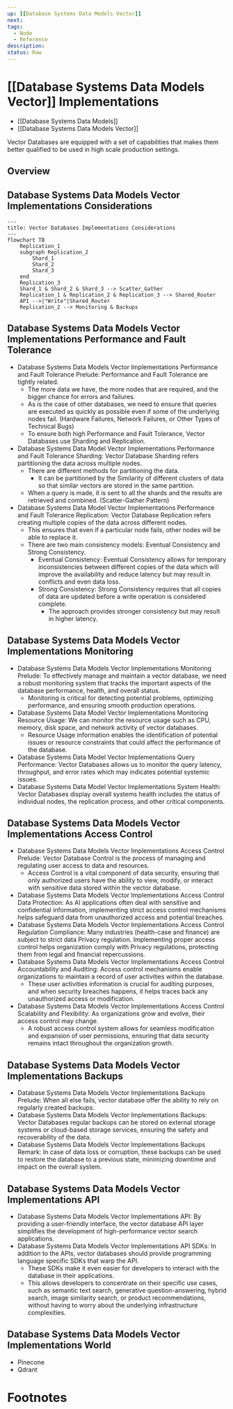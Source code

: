```yaml
---
up: [[Database Systems Data Models Vector]]
next:
tags:
  - Node
  - Reference
description:
status: Raw
---
```


# [[Database Systems Data Models Vector]] Implementations

- [[Database Systems Data Models]]
- [[Database Systems Data Models Vector]]

Vector Databases are equipped with a set of capabilities that makes them better qualified to be used in high scale production settings.

## Overview

## Database Systems Data Models Vector Implementations Considerations

```mermaid
---
title: Vector Databases Implementations Considerations
---
flowchart TB
    Replication_1
    subgraph Replication_2
        Shard_1
        Shard_2
        Shard_3
    end
    Replication_3
    Shard_1 & Shard_2 & Shard_3 --> Scatter_Gather
    Replication_1 & Replication_2 & Replication_3 --> Shared_Router
    API -->|"Write"|Shared_Router
    Replication_2 --> Monitoring & Backups
```

## Database Systems Data Models Vector Implementations Performance and Fault Tolerance

- Database Systems Data Models Vector Implementations Performance and Fault Tolerance Prelude: Performance and Fault Tolerance are tightly related.
    - The more data we have, the more nodes that are required, and the bigger chance for errors and failures.
    - As is the case of other databases, we need to ensure that queries are executed as quickly as possible even if some of the underlying nodes fail. (Hardware Failures, Network Failures, or Other Types of Technical Bugs)
    - To ensure both high Performance and Fault Tolerance, Vector Databases use Sharding and Replication.
- Database Systems Data Model Vector Implementations Performance and Fault Tolerance Sharding: Vector Database Sharding refers partitioning the data across multiple nodes.
    - There are different methods for partitioning the data.
        - It can be partitioned by the Similarity of different clusters of data so that similar vectors are stored in the same partition.
    - When a query is made, it is sent to all the shards and the results are retrieved and combined. (Scatter-Gather Pattern)
- Database Systems Data Model Vector Implementations Performance and Fault Tolerance Replication: Vector Database Replication refers creating multiple copies of the data across different nodes.
    - This ensures that even if a particular node fails, other nodes will be able to replace it.
    - There are two main consistency models: Eventual Consistency and Strong Consistency.
        - Eventual Consistency: Eventual Consistency allows for temporary inconsistencies between different copies of the data which will improve the availability and reduce latency but may result in conflicts and even data loss.
        - Strong Consistency: Strong Consistency requires that all copies of data are updated before a write operation is considered complete.
            - The approach provides stronger consistency but may result in higher latency.

## Database Systems Data Models Vector Implementations Monitoring

- Database Systems Data Models Vector Implementations Monitoring Prelude: To effectively manage and maintain a vector database, we need a robust monitoring system that tracks the important aspects of the database performance, health, and overall status.
    - Monitoring is critical for detecting potential problems, optimizing performance, and ensuring smooth production operations.
- Database Systems Data Model Vector Implementations Monitoring Resource Usage: We can monitor the resource usage such as CPU, memory, disk space, and network activity of vector databases.
    - Resource Usage information enables the identification of potential issues or resource constraints that could affect the performance of the database.
- Database Systems Data Model Vector Implementations Query Performance: Vector Databases allows us to monitor the query latency, throughput, and error rates which may indicates potential systemic issues.
- Database Systems Data Model Vector Implementations System Health: Vector Databases display overall systems health includes the status of individual nodes, the replication process, and other critical components.

## Database Systems Data Models Vector Implementations Access Control

- Database Systems Data Models Vector Implementations Access Control Prelude: Vector Database Control is the process of managing and regulating user access to data and resources.
    - Access Control is a vital component of data security, ensuring that only authorized users have the ability to view, modify, or interact with sensitive data stored within the vector database.
- Database Systems Data Models Vector Implementations Access Control Data Protection: As AI applications often deal with sensitive and confidential information, implementing strict access control mechanisms helps safeguard data from unauthorized access and potential breaches.
- Database Systems Data Models Vector Implementations Access Control Regulation Compliance: Many industries (health-case and finance) are subject to strict data Privacy regulation. Implementing proper access control helps organization comply with Privacy regulations, protecting them from legal and financial repercussions.
- Database Systems Data Models Vector Implementations Access Control Accountability and Auditing: Access control mechanisms enable organizations to maintain a record of user activities within the database.
    - These user activities information is crucial for auditing purposes, and when security breaches happens, it helps traces back any unauthorized access or modification.
- Database Systems Data Models Vector Implementations Access Control Scalability and Flexibility: As organizations grow and evolve, their access control may change.
    - A robust access control system allows for seamless modification and expansion of user permissions, ensuring that data security remains intact throughout the organization growth.

## Database Systems Data Models Vector Implementations Backups

- Database Systems Data Models Vector Implementations Backups Prelude: When all else fails, vector database offer the ability to rely on regularly created backups.
- Database Systems Data Models Vector Implementations Backups: Vector Databases regular backups can be stored on external storage systems or cloud-based storage services, ensuring the safety and recoverability of the data.
- Database Systems Data Models Vector Implementations Backups Remark: In case of data loss or corruption, these backups can be used to restore the database to a previous state, minimizing downtime and impact on the overall system.

## Database Systems Data Models Vector Implementations API

- Database Systems Data Models Vector Implementations API: By providing a user-friendly interface, the vector database API layer simplifies the development of high-performance vector search applications.
- Database Systems Data Models Vector Implementations API SDKs: In addition to the APIs, vector databases should provide programming language specific SDKs that warp the API.
    - These SDKs make it even easier for developers to interact with the database in their applications.
    - This allows developers to concentrate on their specific use cases, such as semantic text search, generative question-answering, hybrid search, image similarity search, or product recommendations, without having to worry about the underlying infrastructure complexities.

## Database Systems Data Models Vector Implementations World

- Pinecone
- Qdrant

# Footnotes
